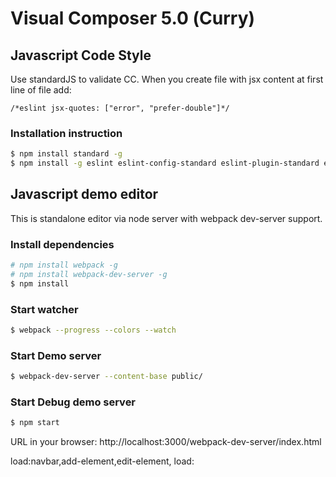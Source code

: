 # Visual Composer 5.0 (Сurry)

## Javascript Code Style

Use standardJS to validate CC.
When you create file with jsx content at first line of file add:
```
/*eslint jsx-quotes: ["error", "prefer-double"]*/
```

### Installation instruction
``` sh
$ npm install standard -g 
$ npm install -g eslint eslint-config-standard eslint-plugin-standard eslint-plugin-promise  eslint-config-standard-react eslint-config-standard-jsx eslint-plugin-react
```


## Javascript demo editor
This is standalone editor via node server with webpack dev-server support.


### Install dependencies
```sh
# npm install webpack -g
# npm install webpack-dev-server -g
$ npm install
```

### Start watcher
```sh
$ webpack --progress --colors --watch
```

### Start Demo server
```sh
$ webpack-dev-server --content-base public/
```
### Start Debug demo server

```sh
$ npm start
```

URL in your browser: http://localhost:3000/webpack-dev-server/index.html


load:navbar,add-element,edit-element,
load: